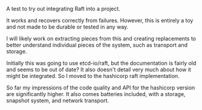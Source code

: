 A test to try out integrating Raft into a project.

It works and recovers correctly from failures. However, this is 
entirely a toy and not made to be durable or tested in any way.

I will likely work on extracting pieces from this and creating
replacements to better understand individual pieces of the system,
such as transport and storage.

Initially this was going to use etcd-io/raft, but the documentation is
fairly old and seems to be out of date? It also doesn't detail very much
about how it might be integrated. So I moved to the hashicorp raft implementation.

So far my impressions of the code quality and API for the hashicorp version are
significantly higher. It also comes batteries included, with a storage, 
snapshot system, and network transport.